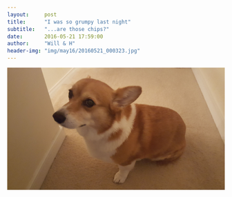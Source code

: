 ```yaml
---
layout:     post
title:      "I was so grumpy last night"
subtitle:   "...are those chips?"
date:       2016-05-21 17:59:00
author:     "Will & H"
header-img: "img/may16/20160521_000323.jpg"
---
```



![drool](/img/may16/20160521_172352.jpg)

